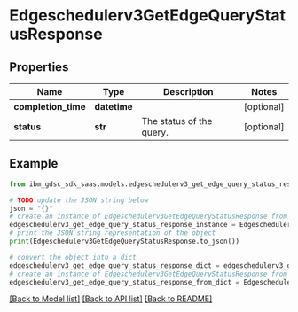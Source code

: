 # Edgeschedulerv3GetEdgeQueryStatusResponse


## Properties

Name | Type | Description | Notes
------------ | ------------- | ------------- | -------------
**completion_time** | **datetime** |  | [optional] 
**status** | **str** | The status of the query. | [optional] 

## Example

```python
from ibm_gdsc_sdk_saas.models.edgeschedulerv3_get_edge_query_status_response import Edgeschedulerv3GetEdgeQueryStatusResponse

# TODO update the JSON string below
json = "{}"
# create an instance of Edgeschedulerv3GetEdgeQueryStatusResponse from a JSON string
edgeschedulerv3_get_edge_query_status_response_instance = Edgeschedulerv3GetEdgeQueryStatusResponse.from_json(json)
# print the JSON string representation of the object
print(Edgeschedulerv3GetEdgeQueryStatusResponse.to_json())

# convert the object into a dict
edgeschedulerv3_get_edge_query_status_response_dict = edgeschedulerv3_get_edge_query_status_response_instance.to_dict()
# create an instance of Edgeschedulerv3GetEdgeQueryStatusResponse from a dict
edgeschedulerv3_get_edge_query_status_response_from_dict = Edgeschedulerv3GetEdgeQueryStatusResponse.from_dict(edgeschedulerv3_get_edge_query_status_response_dict)
```
[[Back to Model list]](../README.md#documentation-for-models) [[Back to API list]](../README.md#documentation-for-api-endpoints) [[Back to README]](../README.md)


